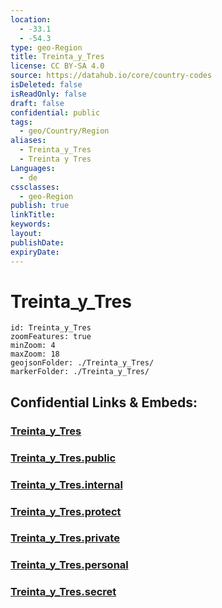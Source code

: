 ```yaml
---
location:
  - -33.1
  - -54.3
type: geo-Region
title: Treinta_y_Tres
license: CC BY-SA 4.0
source: https://datahub.io/core/country-codes
isDeleted: false
isReadOnly: false
draft: false
confidential: public
tags:
  - geo/Country/Region
aliases:
  - Treinta_y_Tres
  - Treinta y Tres
Languages:
  - de
cssclasses:
  - geo-Region
publish: true
linkTitle:
keywords:
layout:
publishDate:
expiryDate:
---
```


# Treinta_y_Tres

```leaflet
id: Treinta_y_Tres
zoomFeatures: true 
minZoom: 4 
maxZoom: 18
geojsonFolder: ./Treinta_y_Tres/
markerFolder: ./Treinta_y_Tres/
```


## Confidential Links & Embeds: 

### [Treinta_y_Tres](/_Standards/Earth/Continent/America~South/Uruguay/departments~Uruguay/Treinta_y_Tres.md) 

### [Treinta_y_Tres.public](/_public/Earth/Continent/America~South/Uruguay/departments~Uruguay/Treinta_y_Tres.public.md) 

### [Treinta_y_Tres.internal](/_internal/Earth/Continent/America~South/Uruguay/departments~Uruguay/Treinta_y_Tres.internal.md) 

### [Treinta_y_Tres.protect](/_protect/Earth/Continent/America~South/Uruguay/departments~Uruguay/Treinta_y_Tres.protect.md) 

### [Treinta_y_Tres.private](/_private/Earth/Continent/America~South/Uruguay/departments~Uruguay/Treinta_y_Tres.private.md) 

### [Treinta_y_Tres.personal](/_personal/Earth/Continent/America~South/Uruguay/departments~Uruguay/Treinta_y_Tres.personal.md) 

### [Treinta_y_Tres.secret](/_secret/Earth/Continent/America~South/Uruguay/departments~Uruguay/Treinta_y_Tres.secret.md)

